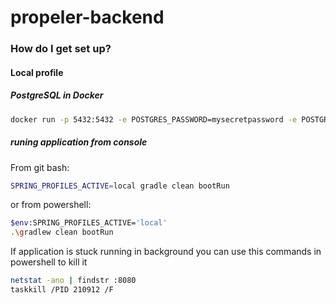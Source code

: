 # propeler-backend

### How do I get set up? ###

#### Local profile
##### PostgreSQL in Docker

```sh
docker run -p 5432:5432 -e POSTGRES_PASSWORD=mysecretpassword -e POSTGRES_DB=propeler -d postgres
```

##### runing application from console
From git bash:
```sh
SPRING_PROFILES_ACTIVE=local gradle clean bootRun
```
or from powershell:
```sh
$env:SPRING_PROFILES_ACTIVE='local'
.\gradlew clean bootRun
```
If application is stuck running in background  you can use this commands in powershell to kill it
```sh
netstat -ano | findstr :8080
taskkill /PID 210912 /F
```